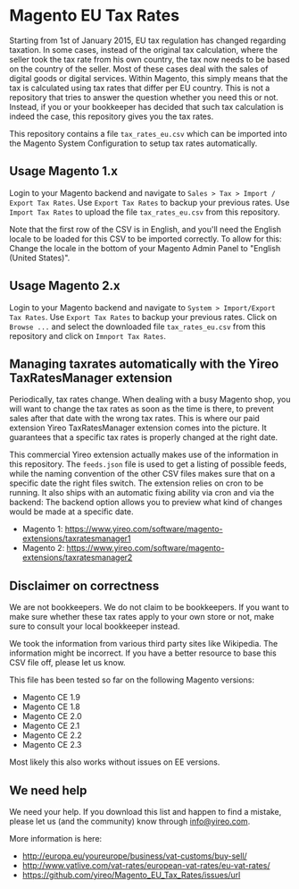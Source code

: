 Magento EU Tax Rates
====================

Starting from 1st of January 2015, EU tax regulation has changed regarding taxation. In some cases, 
instead of the original tax calculation,
where the seller took the tax rate from his own country, the tax now needs to be based on the country of
the seller. Most of these cases deal with the sales of digital goods or digital services.
Within Magento, this simply means that the tax is calculated using tax rates that differ per EU
country. This is not a repository that tries to answer the question whether you need this or not. Instead, if you or your
bookkeeper has decided that such tax calculation is indeed the case, this repository gives you the tax rates.

This repository contains a file `tax_rates_eu.csv` which can be imported into the Magento System Configuration 
to setup tax rates automatically.

## Usage Magento 1.x
Login to your Magento backend and navigate to `Sales > Tax > Import / Export Tax Rates`. 
Use `Export Tax Rates` to backup your previous rates. Use `Import Tax Rates` to upload the file 
`tax_rates_eu.csv` from this repository.

Note that the first row of the CSV is in English, and you'll need the English locale to be loaded for this CSV
to be imported correctly. To allow for this: Change the locale in the bottom of your Magento Admin Panel
to "English (United States)".

## Usage Magento 2.x
Login to your Magento backend and navigate to `System > Import/Export Tax Rates`. 
Use `Export Tax Rates` to backup your previous rates. Click on `Browse ...` and select the downloaded  file 
`tax_rates_eu.csv` from this repository and click on `Imnport Tax Rates`.

## Managing taxrates automatically with the Yireo TaxRatesManager extension
Periodically, tax rates change. When dealing with a busy Magento shop, you will want to change the tax rates as soon as the time is there, to prevent sales after
that date with the wrong tax rates. This is where our paid extension Yireo TaxRatesManager extension comes into the picture. It guarantees that a specific tax
rates is properly changed at the right date.

This commercial Yireo extension actually makes use of the information in this repository. The `feeds.json` file is used to get a listing of possible feeds, while
the naming convention of the other CSV files makes sure that on a specific date the right files switch. The extension relies on cron to be running. It also ships
with an automatic fixing ability via cron and via the backend: The backend option allows you to preview what kind of changes would be made at a specific date.

- Magento 1: https://www.yireo.com/software/magento-extensions/taxratesmanager1
- Magento 2: https://www.yireo.com/software/magento-extensions/taxratesmanager2

## Disclaimer on correctness
We are not bookkeepers. We do not claim to be bookkeepers. If you want to make sure whether these tax rates apply to your own
store or not, make sure to consult your local bookkeeper instead.

We took the information from various third party sites like Wikipedia. The information might be incorrect.
If you have a better resource to base this CSV file off, please let us know.

This file has been tested so far on the following Magento versions:
* Magento CE 1.9
* Magento CE 1.8
* Magento CE 2.0
* Magento CE 2.1
* Magento CE 2.2
* Magento CE 2.3

Most likely this also works without issues on EE versions.

## We need help
We need your help. If you download this list and happen to find a mistake, please let us (and the community)
know through info@yireo.com.

More information is here:
- http://europa.eu/youreurope/business/vat-customs/buy-sell/
- http://www.vatlive.com/vat-rates/european-vat-rates/eu-vat-rates/
- https://github.com/yireo/Magento_EU_Tax_Rates/issues/url

